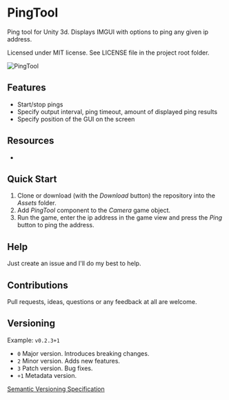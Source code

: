 # PingTool

Ping tool for Unity 3d. Displays IMGUI with options to ping any given ip address.

Licensed under MIT license. See LICENSE file in the project root folder.   

![PingTool](/Resources/screenshot.png?raw=true)

## Features

* Start/stop pings
* Specify output interval, ping timeout, amount of displayed ping results
* Specify position of the GUI on the screen

## Resources

* 

## Quick Start

1. Clone or download (with the *Download* button) the repository into the *Assets* folder.
2. Add *PingTool* component to the *Camera* game object.
3. Run the game, enter the ip address in the game view and press the *Ping* button to ping the address.

## Help

Just create an issue and I'll do my best to help.

## Contributions

Pull requests, ideas, questions or any feedback at all are welcome.

## Versioning

Example: `v0.2.3+1`

- `0` Major version. Introduces breaking changes.
- `2` Minor version. Adds new features.
- `3` Patch version. Bug fixes.
- `+1` Metadata version.

[Semantic Versioning Specification](http://semver.org/)
